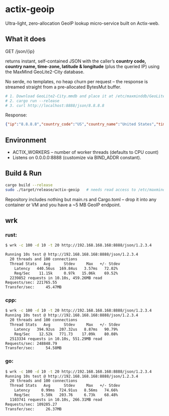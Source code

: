 # actix-geoip
Ultra-light, zero-allocation GeoIP lookup micro-service built on Actix-web.

## What it does

GET /json/{ip}

returns instant, self-contained JSON with the caller’s **country code, country name, time-zone, latitude & longitude** (plus the queried IP) using the MaxMind GeoLite2-City database.

No serde, no templates, no heap churn per request – the response is streamed straight from a pre-allocated BytesMut buffer.

```bash
# 1. Download GeoLite2-City.mmdb and place it at /etc/maxminddb/GeoLite2-City.mmdb
# 2. cargo run --release
# 3. curl http://localhost:8888/json/8.8.8.8
```

Response:

```json
{"ip":"8.8.8.8","country_code":"US","country_name":"United States","time_zone":"America/Chicago","latitude":"37.751","longitude":"-97.822"}
```

## Environment

- ACTIX_WORKERS – number of worker threads (defaults to CPU count)
- Listens on 0.0.0.0:8888 (customize via BIND_ADDR constant).

## Build & Run

```bash
cargo build --release
sudo ./target/release/actix-geoip   # needs read access to /etc/maxminddb/GeoLite2-City.mmdb
```

Repository includes nothing but main.rs and Cargo.toml – drop it into any container or VM and you have a ~5 MB GeoIP endpoint.

## wrk


### rust:

```bash
$ wrk -c 100 -d 10 -t 20 http://192.168.168.168:8888/json/1.2.3.4

Running 10s test @ http://192.168.168.168:8888/json/1.2.3.4
  20 threads and 100 connections
  Thread Stats   Avg      Stdev     Max   +/- Stdev
    Latency   440.56us  169.84us   3.57ms   72.02%
    Req/Sec    11.15k     0.97k   15.06k    69.52%
  2239852 requests in 10.10s, 459.26MB read
Requests/sec: 221765.55
Transfer/sec:     45.47MB
```

### cpp:

```bash
$ wrk -c 100 -d 10 -t 20 http://192.168.168.168:8888/json/1.2.3.4
Running 10s test @ http://192.168.168.168:8888/json/1.2.3.4
  20 threads and 100 connections
  Thread Stats   Avg      Stdev     Max   +/- Stdev
    Latency   394.92us  207.32us   8.87ms   90.79%
    Req/Sec    12.52k   771.73    17.09k    80.08%
  2513334 requests in 10.10s, 551.29MB read
Requests/sec: 248848.79
Transfer/sec:     54.58MB
```

### go:

```bash
$ wrk -c 100 -d 10 -t 20 http://192.168.168.168:8888/json/1.2.3.4
Running 10s test @ http://192.168.168.168:8888/json/1.2.3.4
  20 threads and 100 connections
  Thread Stats   Avg      Stdev     Max   +/- Stdev
    Latency     0.99ms  724.91us   8.56ms   74.66%
    Req/Sec     5.50k   203.76     6.73k    68.48%
  1103741 requests in 10.10s, 266.31MB read
Requests/sec: 109285.27
Transfer/sec:     26.37MB
```
